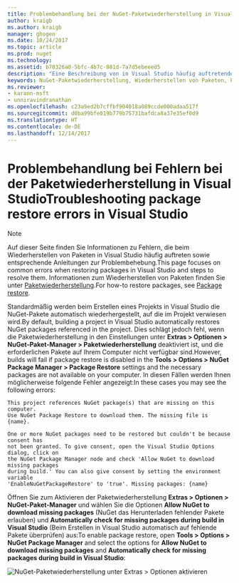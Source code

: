 ```yaml
---
title: Problembehandlung bei der NuGet-Paketwiederherstellung in Visual Studio | Microsoft-Dokumentation
author: kraigb
ms.author: kraigb
manager: ghogen
ms.date: 10/24/2017
ms.topic: article
ms.prod: nuget
ms.technology: 
ms.assetid: b70326a0-5bfc-4b7c-881d-7a7d5ebeeed5
description: "Eine Beschreibung von in Visual Studio häufig auftretenden NuGet-Wiederherstellungsfehlern sowie Anleitungen zur Behebung der Fehler"
keywords: NuGet-Paketwiederherstellung, Wiederherstellen von Paketen, Problembehandlung
ms.reviewer:
- karann-msft
- unniravindranathan
ms.openlocfilehash: c23a9ed2b7cffbf904018a089ccde000adaa517f
ms.sourcegitcommit: d0ba99bfe019b779b75731bafdca8a37e35ef0d9
ms.translationtype: HT
ms.contentlocale: de-DE
ms.lasthandoff: 12/14/2017
---
```

# <a name="troubleshooting-package-restore-errors-in-visual-studio"></a><span data-ttu-id="f7c13-104">Problembehandlung bei Fehlern bei der Paketwiederherstellung in Visual Studio</span><span class="sxs-lookup"><span data-stu-id="f7c13-104">Troubleshooting package restore errors in Visual Studio</span></span>

> [!Note]
> <span data-ttu-id="f7c13-105">Auf dieser Seite finden Sie Informationen zu Fehlern, die beim Wiederherstellen von Paketen in Visual Studio häufig auftreten sowie entsprechende Anleitungen zur Problembehebung.</span><span class="sxs-lookup"><span data-stu-id="f7c13-105">This page focuses on common errors when restoring packages in Visual Studio and steps to resolve them.</span></span> <span data-ttu-id="f7c13-106">Informationen zum Wiederherstellen von Paketen finden Sie unter [Paketwiederherstellung](../Consume-Packages/Package-Restore.md#enabling-and-disabling-package-restore).</span><span class="sxs-lookup"><span data-stu-id="f7c13-106">For how-to restore packages, see [Package restore](../Consume-Packages/Package-Restore.md#enabling-and-disabling-package-restore).</span></span>

<span data-ttu-id="f7c13-107">Standardmäßig werden beim Erstellen eines Projekts in Visual Studio die NuGet-Pakete automatisch wiederhergestellt, auf die im Projekt verwiesen wird.</span><span class="sxs-lookup"><span data-stu-id="f7c13-107">By default, building a project in Visual Studio automatically restores NuGet packages referenced in the project.</span></span> <span data-ttu-id="f7c13-108">Dies schlägt jedoch fehl, wenn die Paketwiederherstellung in den Einstellungen unter **Extras > Optionen > NuGet-Paket-Manager > Paketwiederherstellung** deaktiviert ist, und die erforderlichen Pakete auf Ihrem Computer nicht verfügbar sind.</span><span class="sxs-lookup"><span data-stu-id="f7c13-108">However, builds will fail if package restore is disabled in the **Tools > Options > NuGet Package Manager > Package Restore** settings and the necessary packages are not available on your computer.</span></span> <span data-ttu-id="f7c13-109">In diesen Fällen werden Ihnen möglicherweise folgende Fehler angezeigt:</span><span class="sxs-lookup"><span data-stu-id="f7c13-109">In these cases you may see the following errors:</span></span>

```
This project references NuGet package(s) that are missing on this computer.
Use NuGet Package Restore to download them. The missing file is {name}.
```

```
One or more NuGet packages need to be restored but couldn't be because consent has
not been granted. To give consent, open the Visual Studio Options dialog, click on
the NuGet Package Manager node and check 'Allow NuGet to download missing packages
during build.' You can also give consent by setting the environment variable
'EnableNuGetPackageRestore' to 'true'. Missing packages: {name} 
```

<span data-ttu-id="f7c13-110">Öffnen Sie zum Aktivieren der Paketwiederherstellung **Extras > Optionen > NuGet-Paket-Manager** und wählen Sie die Optionen **Allow NuGet to download missing packages** (NuGet das Herunterladen fehlender Pakete erlauben) und **Automatically check for missing packages during build in Visual Studio** (Beim Erstellen in Visual Studio automatisch auf fehlende Pakete überprüfen) aus:</span><span class="sxs-lookup"><span data-stu-id="f7c13-110">To enable package restore, open **Tools > Options > NuGet Package Manager** and select the options for **Allow NuGet to download missing packages** and **Automatically check for missing packages during build in Visual Studio**:</span></span>

![NuGet-Paketwiederherstellung unter Extras > Optionen aktivieren](../Consume-Packages/media/restore-01-autorestoreoptions.png)

